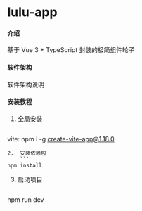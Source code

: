 # lulu-app

#### 介绍
基于 Vue 3 + TypeScript 封装的极简组件轮子

#### 软件架构
软件架构说明


#### 安装教程

1.  全局安装 
    ```
vite: npm i -g create-vite-app@1.18.0
```
2.  安装依赖包 
    ```
npm install
```
3.  启动项目 
    ```
npm run dev
```

